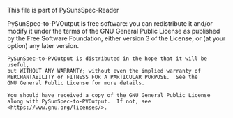 This file is part of PySunsSpec-Reader

PySunSpec-to-PVOutput is free software: you can redistribute it and/or modify
it under the terms of the GNU General Public License as published by
the Free Software Foundation, either version 3 of the License, or
(at your option) any later version.

    PySunSpec-to-PVOutput is distributed in the hope that it will be useful,
    but WITHOUT ANY WARRANTY; without even the implied warranty of
    MERCHANTABILITY or FITNESS FOR A PARTICULAR PURPOSE.  See the
    GNU General Public License for more details.

    You should have received a copy of the GNU General Public License
    along with PySunSpec-to-PVOutput.  If not, see <https://www.gnu.org/licenses/>.    

